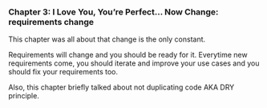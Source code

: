 ### Chapter 3: I Love You, You’re Perfect... Now Change: requirements change

This chapter was all about that change is the only constant.

Requirements will change and you should be ready for it. Everytime new requirements come, you should iterate and improve your use cases and you should fix your requirements too.

Also, this chapter briefly talked about not duplicating code AKA DRY principle.
